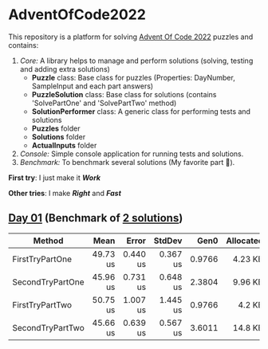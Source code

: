 # AdventOfCode2022
This repository is a platform for solving [Advent Of Code 2022](https://adventofcode.com/2022/) puzzles and contains: 
1. *Core:* A library helps to manage and perform solutions (solving, testing and adding extra solutions)
   - **Puzzle** class: Base class for puzzles (Properties: DayNumber, SampleInput and each part answers)
   - **PuzzleSolution** class: Base class for solutions (contains 'SolvePartOne' and 'SolvePartTwo' method)
   - **SolutionPerformer** class: A generic class for performing tests and solutions
   - **Puzzles** folder 
   - **Solutions** folder 
   - **ActualInputs** folder
2. *Console:* Simple console application for running tests and solutions.
3. *Benchmark:* To benchmark several solutions (My favorite part :star_struck:).

**First try**: I just make it ***Work***

**Other tries**: I make ***Right*** and ***Fast***

## [Day 01](https://adventofcode.com/2022/day/1) (Benchmark of [2 solutions](https://github.com/mhb164/AdventOfCode2022/tree/main/AdventOfCode2022/Solutions/Day01))

|           Method |     Mean |    Error |   StdDev |   Gen0 | Allocated |
|----------------- |---------:|---------:|---------:|-------:|----------:|
|  FirstTryPartOne | 49.73 us | 0.440 us | 0.367 us | 0.9766 |   4.23 KB |
| SecondTryPartOne | 45.96 us | 0.731 us | 0.648 us | 2.3804 |   9.96 KB |
|  FirstTryPartTwo | 50.75 us | 1.007 us | 1.445 us | 0.9766 |    4.2 KB |
| SecondTryPartTwo | 45.66 us | 0.639 us | 0.567 us | 3.6011 |   14.8 KB |

